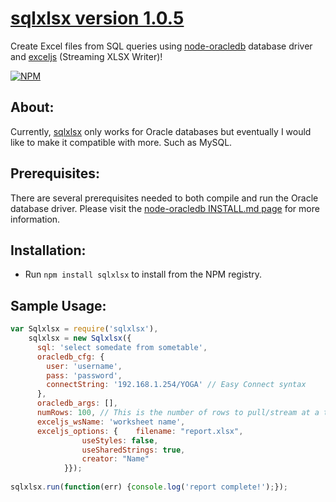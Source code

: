 # [sqlxlsx version 1.0.5](https://github.com/bchr02/sqlxlsx)
Create Excel files from SQL queries using [node-oracledb](https://github.com/oracle/node-oracledb) database driver and [exceljs](https://github.com/guyonroche/exceljs) (Streaming XLSX Writer)!

[![NPM](https://nodei.co/npm/sqlxlsx.png?downloads=true&stars=true)](https://nodei.co/npm/sqlxlsx/)

## About:
Currently, [sqlxlsx](https://github.com/bchr02/sqlxlsx) only works for Oracle databases but eventually I would like to make it compatible with more. Such as MySQL.

## Prerequisites:
There are several prerequisites needed to both compile and run the Oracle database driver. Please visit the [node-oracledb INSTALL.md page](https://github.com/oracle/node-oracledb/blob/master/INSTALL.md) for more information.

## Installation:
- Run `npm install sqlxlsx` to install from the NPM registry.


## Sample Usage:
````javascript
var Sqlxlsx = require('sqlxlsx'),
    sqlxlsx = new Sqlxlsx({
      sql: 'select somedate from sometable',
      oracledb_cfg: {
        user: 'username',
        pass: 'password',
        connectString: '192.168.1.254/YOGA' // Easy Connect syntax
      },
      oracledb_args: [],
      numRows: 100, // This is the number of rows to pull/stream at a time
      exceljs_wsName: 'worksheet name',
      exceljs_options: {	filename: "report.xlsx",
				useStyles: false,
				useSharedStrings: true,
				creator: "Name"
			}});
		
sqlxlsx.run(function(err) {console.log('report complete!');});

````
